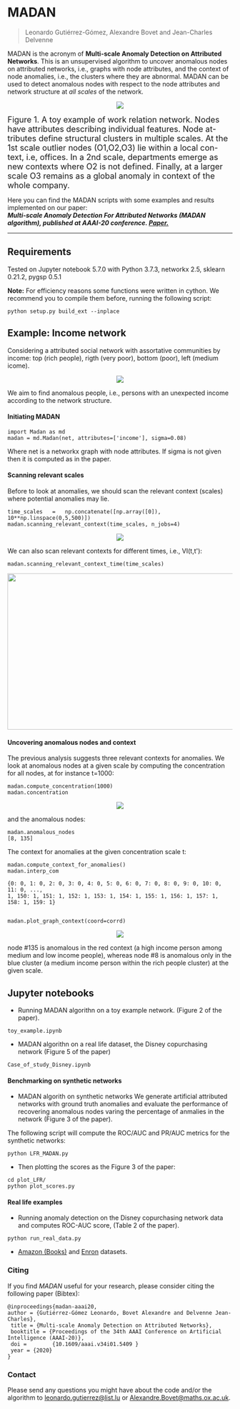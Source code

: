 # MADAN
> Leonardo Gutiérrez-Gómez, Alexandre Bovet and Jean-Charles Delvenne<br>

MADAN is the acronym of **Multi-scale Anomaly Detection on Attributed Networks**.
This is an unsupervised algorithm to uncover anomalous nodes on attributed networks, i.e., graphs with node attributes, and the context of node anomalies, i.e., the clusters where they are abnormal.
MADAN can be used to detect anomalous nodes with respect to the node attributes and network structure at *all scales* of the network.

<p align="center">
<img src="figures/office.png">
</p>

<font size="+1">Figure 1. A toy example of work relation network. Nodes have  attributes  describing  individual  features.  Node  at-tributes define structural clusters in multiple scales. At the 1st scale outlier nodes (O1,O2,O3) lie within a local con-text, i.e, offices. In a 2nd scale, departments emerge as new contexts where O2 is not defined. Finally, at a larger scale O3 remains as a global anomaly in context of the whole company.</font>


Here you can find the MADAN scripts with some examples and results implemented on our paper:\
**_Multi-scale Anomaly Detection For Attributed Networks (MADAN algorithm), published at AAAI-20 conference.
[Paper.](https://www.aaai.org/ojs/index.php/AAAI/article/view/5409/5265)_**

--------------------------------------------------------------------------------------------------------------------
## Requirements
Tested on Jupyter notebook 5.7.0 with Python 3.7.3, networkx 2.5, sklearn 0.21.2, pygsp 0.5.1

**Note:** For efficiency reasons some functions were written in cython. We recommend you to compile them before, running the following script:
```
python setup.py build_ext --inplace 
```

## Example: Income network
Considering a attributed social network with assortative communities by income: top (rich people), rigth (very poor), bottom (poor), left (medium icome).

<p align="center">
<img src="figures/income_net.png">
</p>

We aim to find anomalous people, i.e., persons with an unexpected income according to the network structure.

#### Initiating MADAN ####
```
import Madan as md
madan = md.Madan(net, attributes=['income'], sigma=0.08)
```
Where net is a networkx graph with node attributes. If sigma is not given then it is computed as in the paper.

#### Scanning relevant scales ####
Before to look at anomalies, we should scan the relevant context (scales) where potential anomalies may lie.

```
time_scales   =   np.concatenate([np.array([0]), 10**np.linspace(0,5,500)])
madan.scanning_relevant_context(time_scales, n_jobs=4)
```

<p align="center">
<img src="figures/scanning_context.png">
</p>

We can also scan relevant contexts for different times, i.e., VI(t,t'):

```
madan.scanning_relevant_context_time(time_scales)
```
<p align="center">
<img src="figures/scanning_context_time.png", width="550" height="350">
</p>

#### Uncovering anomalous nodes and context ####
The previous analysis suggests three relevant contexts for anomalies. We look at anomalous nodes at a given scale by computing the concentration for all nodes, at for instance t=1000:
```
madan.compute_concentration(1000)
madan.concentration
```
<p align="center">
<img src="figures/graph_concentration.png">
</p>

and the anomalous nodes:
```
madan.anomalous_nodes
[8, 135]
```
The context for anomalies at the given concentration scale t:
```
madan.compute_context_for_anomalies()
madan.interp_com

{0: 0, 1: 0, 2: 0, 3: 0, 4: 0, 5: 0, 6: 0, 7: 0, 8: 0, 9: 0, 10: 0, 11: 0, ...,
1, 150: 1, 151: 1, 152: 1, 153: 1, 154: 1, 155: 1, 156: 1, 157: 1, 158: 1, 159: 1}


madan.plot_graph_context(coord=corrd)
```

<p align="center">
<img src="figures/context.png">
</p>

node #135 is anomalous in the red context (a high income person among medium and low income people), whereas node #8 is anomalous only in the blue cluster (a medium income person within the rich people cluster) at the given scale.

## Jupyter notebooks ##

* Running MADAN algorithn on a toy example network. (Figure 2 of the paper).

```
toy_example.ipynb
```

* MADAN algorithn on a real life dataset, the Disney copurchasing network (Figure 5 of the paper)

```
Case_of_study_Disney.ipynb
```

#### Benchmarking on synthetic networks ######

* MADAN algorith on synthetic networks
We generate artificial attributed networks with ground truth anomalies and evaluate the performance of recovering anomalous nodes varing the percentage of anmalies in the network (Figure 3 of the paper).

The following script will compute the ROC/AUC and PR/AUC metrics for the synthetic networks:

```
python LFR_MADAN.py
```

* Then plotting the scores as the Figure 3 of the paper:

```
cd plot_LFR/
python plot_scores.py
```

#### Real life examples ######

* Running anomaly detection on the Disney copurchasing network data and computes ROC-AUC score, (Table 2 of the paper).
```
python run_real_data.py
```
    
* [Amazon (Books)](https://www.ipd.kit.edu/~muellere/consub/RealData/AmazonFail.zip) and [Enron](https://www.ipd.kit.edu/~muellere/consub/RealData/Enron.zip) datasets.

    
### Citing
If you find *MADAN* useful for your research, please consider citing the following paper (Bibtex):

	@inproceedings{madan-aaai20,
	author = {Gutiérrez-Gómez Leonardo, Bovet Alexandre and Delvenne Jean-Charles},
	 title = {Multi-scale Anomaly Detection on Attributed Networks},
	 booktitle = {Proceedings of the 34th AAAI Conference on Artificial Intelligence (AAAI-20)},
	 doi =        {10.1609/aaai.v34i01.5409 }
	 year = {2020}
	}

### Contact

Please send any questions you might have about the code and/or the algorithm to <leonardo.gutierrez@list.lu> or <Alexandre.Bovet@maths.ox.ac.uk>.
